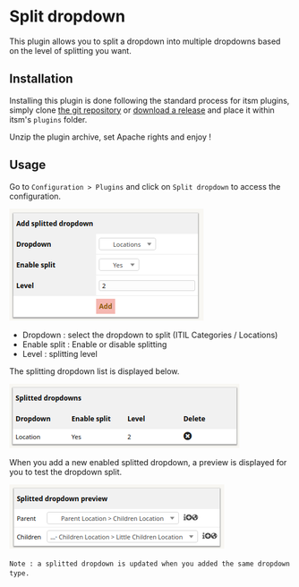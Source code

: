# Split dropdown

This plugin allows you to split a dropdown into multiple dropdowns based on the level of splitting you want.

## Installation

Installing this plugin is done following the standard process for itsm plugins, simply clone [the git repository](https://github.com/itsmng/splitdropdown) or [download a release](https://github.com/itsmng/splitdropdown/releases) and place it within itsm's `plugins` folder.

Unzip the plugin archive, set Apache rights and enjoy !

## Usage

Go to `Configuration > Plugins` and click on `Split dropdown` to access the configuration.

![Add splitted dropdown](../img/splitdropdown/splitdropdown_add.png)

* Dropdown : select the dropdown to split (ITIL Categories / Locations)
* Enable split : Enable or disable splitting
* Level : splitting level

The splitting dropdown list is displayed below.

![Splitted dropdown list](../img/splitdropdown/splitdropdown_list.png)

When you add a new enabled splitted dropdown, a preview is displayed for you to test the dropdown split.

![Splitted dropdown preview](../img/splitdropdown/splitdropdown_preview.png)

`Note : a splitted dropdown is updated when you added the same dropdown type.`